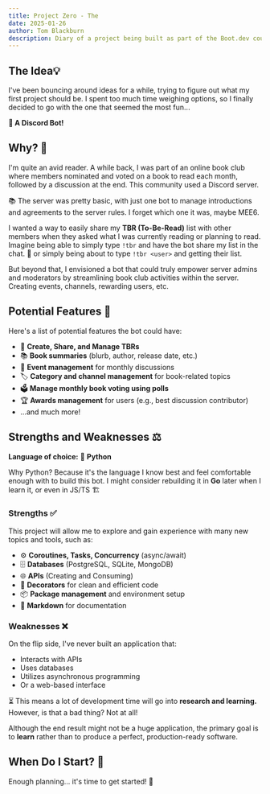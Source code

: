 ```yaml
---
title: Project Zero - The
date: 2025-01-26
author: Tom Blackburn
description: Diary of a project being built as part of the Boot.dev course
---
```


## The Idea💡

 I've been bouncing around ideas for a while, trying to figure out what my first project should be. I spent too much time weighing options, so I finally decided to go with the one that seemed the most fun...

**🎯 A Discord Bot!**

## Why? 🤔

I'm quite an avid reader. A while back, I was part of an online book club where members nominated and voted on a book to read each month, followed by a discussion at the end. This community used a Discord server.

📚 The server was pretty basic, with just one bot to manage introductions and agreements to the server rules. I forget which one it was, maybe MEE6.

I wanted a way to easily share my **TBR (To-Be-Read)** list with other members when they asked what I was currently reading or planning to read. Imagine being able to simply type `!tbr` and have the bot share my list in the chat. 🎉 or simply being about to type `!tbr <user>` and getting their list.

But beyond that, I envisioned a bot that could truly empower server admins and moderators by streamlining book club activities within the server. Creating events, channels, rewarding users, etc.

## Potential Features 🚀

Here's a list of potential features the bot could have:

- 📖 **Create, Share, and Manage TBRs**
- 📚 **Book summaries** (blurb, author, release date, etc.)
- 📅 **Event management** for monthly discussions
- 🏷️ **Category and channel management** for book-related topics
- 🗳️ **Manage monthly book voting using polls**
- 🏆 **Awards management** for users (e.g., best discussion contributor)
- ...and much more!

## Strengths and Weaknesses ⚖️

**Language of choice:** 🐍 **Python**

Why Python? Because it's the language I know best and feel comfortable enough with to build this bot. I might consider rebuilding it in **Go** later when I learn it, or even in JS/TS 🏗️

### Strengths ✅

This project will allow me to explore and gain experience with many new topics and tools, such as:

- ⚙️ **Coroutines, Tasks, Concurrency** (async/await)
- 🗄️ **Databases** (PostgreSQL, SQLite, MongoDB)
- 🌐 **APIs** (Creating and Consuming)
- 🎨 **Decorators** for clean and efficient code
- 📦 **Package management** and environment setup
- 📝 **Markdown** for documentation

### Weaknesses ❌

On the flip side, I've never built an application that:

- Interacts with APIs
- Uses databases
- Utilizes asynchronous programming
- Or a web-based interface

⏳ This means a lot of development time will go into **research and learning.** However, is that a bad thing? Not at all!

Although the end result might not be a huge application, the primary goal is to **learn** rather than to produce a perfect, production-ready software.

## When Do I Start? 🏁

Enough planning... it's time to get started! 🚀